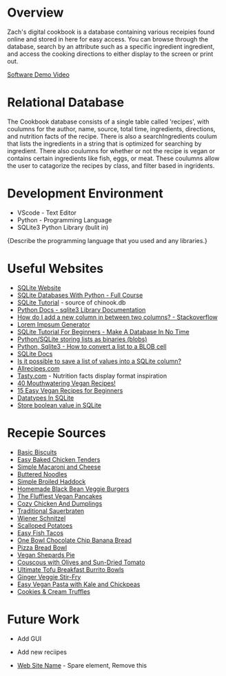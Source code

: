 # Overview

Zach's digital cookbook is a database containing various receipies found online and stored in here for easy access. You can browse through the database, search by an attribute such as a specific ingredient ingredient, and access the cooking directions to either display to the screen or print out.

[Software Demo Video](http://youtube.link.goes.here)

# Relational Database

The Cookbook database consists of a single table called 'recipes', with coulumns for the author, name, source, total time, ingredients, directions, and nutrition facts of the recipe. There is also a searchIngredients coulum that lists the ingredients in a string that is optimized for searching by ingredient. There also coulumns for whether or not the recipe is vegan or contains certain ingredients like fish, eggs, or meat. These coulumns allow the user to catagorize the recipes by class, and filter based in ingridents.

# Development Environment

 - VScode - Text Editor
 - Python - Programming Language
 - SQLite3 Python Library (bulit in)

{Describe the programming language that you used and any libraries.}

# Useful Websites

- [SQLite Website](https://www.sqlite.org/index.html)
- [SQLite Databases With Python - Full Course](https://www.youtube.com/watch?v=byHcYRpMgI4)
- [SQLite Tutorial](https://www.sqlitetutorial.net) - source of chinook.db
- [Python Docs - sqlite3 Library Documentation](https://docs.python.org/3.8/library/sqlite3.html)
- [How do I add a new column in between two columns? - Stackoverflow](https://stackoverflow.com/questions/4253804/how-do-i-add-a-new-column-in-between-two-columns)
- [Lorem Impsum Generator](https://loremipsum.io)
- [SQLite Tutorial For Beginners - Make A Database In No Time](https://www.youtube.com/watch?v=HQKwgk6XkIA&t=4s)
- [Python/SQLite storing lists as binaries (blobs)](https://stackoverflow.com/questions/11076107/python-sqlite-storing-lists-as-binaries-blobs)
- [Python, Sqlite3 - How to convert a list to a BLOB cell](https://stackoverflow.com/questions/537077/python-sqlite3-how-to-convert-a-list-to-a-blob-cell)
- [SQLite Docs](https://www.sqlite.org/docs.html)
- [Is it possible to save a list of values into a SQLite column?](https://stackoverflow.com/questions/1517771/is-it-possible-to-save-a-list-of-values-into-a-sqlite-column)
- [Allrecipes.com](https://www.allrecipes.com)
- [Tasty.com](https://tasty.co) - Nutrition facts display format inspiration
- [40 Mouthwatering Vegan Recipes!](https://www.feastingathome.com/vegan-dinner-recipes/)
- [15 Easy Vegan Recipes for Beginners](https://www.allrecipes.com/gallery/easy-vegan-recipes/)
- [Datatypes In SQLite](https://www.sqlite.org/datatype3.html)
- [Store boolean value in SQLite](https://stackoverflow.com/questions/843780/store-boolean-value-in-sqlite)

# Recepie Sources
- [Basic Biscuits](https://www.allrecipes.com/recipe/20075/basic-biscuits/)
- [Easy Baked Chicken Tenders](https://www.allrecipes.com/recipe/273852/easy-baked-chicken-tenders/)
- [Simple Macaroni and Cheese](https://www.allrecipes.com/recipe/238691/simple-macaroni-and-cheese/)
- [Buttered Noodles](https://www.allrecipes.com/recipe/244458/buttered-noodles/)
- [Simple Broiled Haddock](https://www.allrecipes.com/recipe/232906/simple-broiled-haddock/)
- [Homemade Black Bean Veggie Burgers](https://www.allrecipes.com/recipe/85452/homemade-black-bean-veggie-burgers/)
- [The Fluffiest Vegan Pancakes](https://tasty.co/recipe/the-fluffiest-vegan-pancakes)
- [Cozy Chicken And Dumplings](https://tasty.co/recipe/cozy-chicken-and-dumplings)
- [Traditional Sauerbraten](https://www.allrecipes.com/recipe/221361/traditional-sauerbraten/)
- [Wiener Schnitzel](https://www.allrecipes.com/recipe/78117/wienerschnitzel/)
- [Scalloped Potatoes](https://tasty.co/recipe/scalloped-potatoes)
- [Easy Fish Tacos](https://tasty.co/recipe/easy-fish-tacos)
- [One Bowl Chocolate Chip Banana Bread](https://tasty.co/recipe/one-bowl-chocolate-chip-banana-bread)
- [Pizza Bread Bowl](https://tasty.co/recipe/pizza-bread-bowl)
- [Vegan Shepards Pie](https://www.feastingathome.com/vegan-shepherds-pie-html/)
- [Couscous with Olives and Sun-Dried Tomato](https://www.allrecipes.com/recipe/232210/couscous-with-olives-and-sun-dried-tomato/)
- [Ultimate Tofu Breakfast Burrito Bowls](https://www.allrecipes.com/recipe/256021/ultimate-tofu-breakfast-burrito-bowls/)
- [Ginger Veggie Stir-Fry](https://www.allrecipes.com/recipe/24712/ginger-veggie-stir-fry/)
- [Easy Vegan Pasta with Kale and Chickpeas](https://www.allrecipes.com/recipe/260579/easy-vegan-pasta-with-kale-and-chickpeas/)
- [Cookies & Cream Truffles](https://tasty.co/recipe/cookies-cream-truffles-easy-dessert)
# Future Work

- Add GUI
- Add new reciipes


- [Web Site Name](http://url.link.goes.here) - Spare element, Remove this